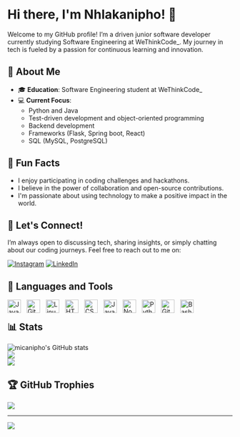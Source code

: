 # Hi there, I'm Nhlakanipho! 👋

Welcome to my GitHub profile! I’m a driven junior software developer currently studying Software Engineering at WeThinkCode_. My journey in tech is fueled by a passion for continuous learning and innovation.

## 🌱 About Me

- 🎓 **Education**: Software Engineering student at WeThinkCode_  
- 💻 **Current Focus**: 
  - Python and Java
  - Test-driven development and object-oriented programming
  - Backend development
  - Frameworks (Flask, Spring boot, React)
  - SQL (MySQL, PostgreSQL)
## 🌟 Fun Facts

- I enjoy participating in coding challenges and hackathons.
- I believe in the power of collaboration and open-source contributions.
- I'm passionate about using technology to make a positive impact in the world.

## 💬 Let's Connect!

I’m always open to discussing tech, sharing insights, or simply chatting about our coding journeys. Feel free to reach out to me on:

[![Instagram](https://img.shields.io/badge/Instagram-%23E4405F.svg?logo=Instagram&logoColor=white)](https://www.instagram.com/nipho_nq/) [![LinkedIn](https://img.shields.io/badge/LinkedIn-%230077B5.svg?logo=linkedin&logoColor=white)](https://www.linkedin.com/in/nhlakanipho-masilela-45875025b/) 

## 🧰 Languages and Tools

<img align="left" alt="Java" width="30px" style="padding-right:10px;" src="https://cdn.jsdelivr.net/gh/devicons/devicon/icons/java/java-original.svg"/>
<img align="left" alt="Git" width="30px" style="padding-right:10px;" src="https://cdn.jsdelivr.net/gh/devicons/devicon/icons/git/git-original.svg" />
<img align="left" alt="Linux" width="30px" style="padding-right:10px;" src="https://cdn.jsdelivr.net/gh/devicons/devicon/icons/linux/linux-original.svg" />
<img align="left" alt="HTML" width="30px" style="padding-right:10px;" src="https://cdn.jsdelivr.net/gh/devicons/devicon/icons/html5/html5-plain.svg" />
<img align="left" alt="CSS" width="30px" style="padding-right:10px;" src="https://cdn.jsdelivr.net/gh/devicons/devicon/icons/css3/css3-plain.svg" />
<img align="left" alt="JavaScript" width="30px" style="padding-right:10px;" src="https://cdn.jsdelivr.net/gh/devicons/devicon/icons/javascript/javascript-plain.svg" />
<img align="left" alt="NodeJS" width="30px" style="padding-right:10px;" src="https://cdn.jsdelivr.net/gh/devicons/devicon/icons/nodejs/nodejs-original.svg" />
<img align="left" alt="Python" width="30px" style="padding-right:10px;" src="https://cdn.jsdelivr.net/gh/devicons/devicon/icons/python/python-plain.svg" />
<img align="left" alt="GitHub" width="30px" style="padding-right:10px;" src="https://cdn.jsdelivr.net/gh/devicons/devicon/icons/github/github-original.svg" />
<img align="left" alt="Bash" width="30px" style="padding-right:10px;" src="https://cdn.jsdelivr.net/gh/devicons/devicon/icons/bash/bash-original.svg" />
<br >

## 📊 Stats

![micanipho's GitHub stats](https://github-readme-stats.vercel.app/api?username=micanipho&show_icons=true&theme=gruvbox)<br/>
![](https://github-readme-streak-stats.herokuapp.com/?user=micanipho&theme=dark&hide_border=false)<br/>
![](https://github-readme-stats.vercel.app/api/top-langs/?username=micanipho&theme=dark&hide_border=false&include_all_commits=true&count_private=true&layout=compact)

## 🏆 GitHub Trophies
![](https://github-profile-trophy.vercel.app/?username=micanipho&theme=radical&no-frame=false&no-bg=true&margin-w=4)

---
[![](https://visitcount.itsvg.in/api?id=micanipho&icon=0&color=0)](https://visitcount.itsvg.in)
